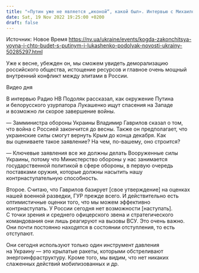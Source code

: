 ```yaml
---
title: "«Путин уже не является „иконой“, какой был». Интервью с Михаилом Подоляком — о мощном конфликте между элитами РФ и скором окончании войны"
date: Sat, 19 Nov 2022 19:25:00 +0200
draft: false
---
```

Источник: Новое Время https://nv.ua/ukraine/events/kogda-zakonchitsya-voyna-i-chto-budet-s-putinym-i-lukashenko-podolyak-novosti-ukrainy-50285297.html


Уже к весне, убежден он, мы сможем увидеть деморализацию российского общества, истощение ресурсов и главное очень мощный внутренний конфликт между элитами в России.

 Видео дня   

В интервью Радио НВ Подоляк рассказал, как окружение Путина и белорусского узурпатора Лукашенко ищут спасения на Западе и возможно ли скорое завершение войны.

— Замминистра обороны Украины Владимир Гаврилов сказал о том, что война с Россией закончится до весны. Также он предполагает, что украинские силы смогут вернуть Крым до конца декабря. Как вы оцениваете такое заявление? На чем, по-вашему, оно строится?

— Ключевые заявления все же должны делать Вооруженные силы Украины, потому что Министерство обороны у нас занимается государственной политикой в сфере обороны, в первую очередь поставками оружия, которые должны насытить нашу контрнаступательную способность.

Второе. Считаю, что Гаврилов базирует [свое утверждение] на оценках нашей военной разведки, ГУР прежде всего. И действительно есть оптимистичные оценки того, что мы можем эффективно контрнаступать. У России сегодня нет возможности [наступать]. С точки зрения и среднего офицерского звена и стратегического командования они лишь реагируют на вызовы ВСУ. Это очень важно. Они почти постоянно находятся в состоянии отступления, то есть отступают.

Они сегодня используют только один инструмент давления на Украину — это крылатые ракеты, которыми обстреливают энергоинфраструктуру. Кроме того, мы видим, что нет никаких слаженных действий мобилизованных и др.
